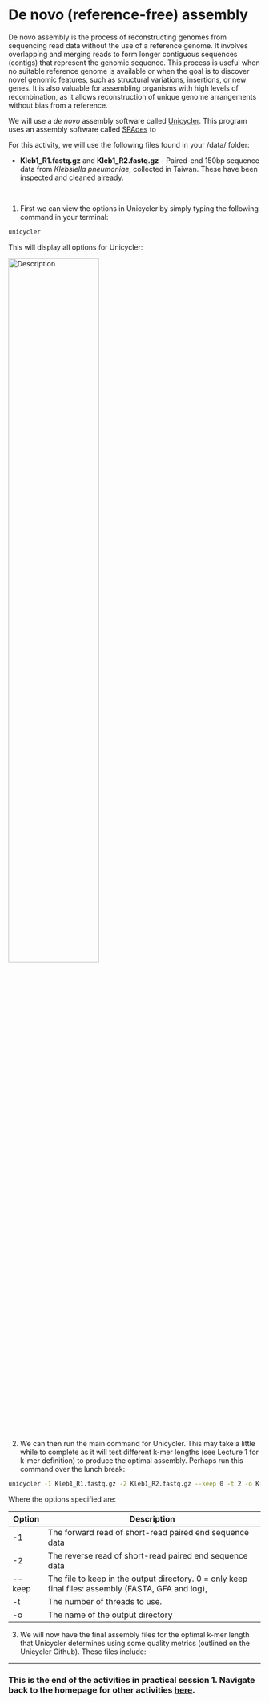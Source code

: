 # De novo (reference-free) assembly 

De novo assembly is the process of reconstructing genomes from sequencing read data without the use of a reference genome. It involves overlapping and merging reads to form longer contiguous sequences (contigs) that represent the genomic sequence. This process is useful when no suitable reference genome is available or when the goal is to discover novel genomic features, such as structural variations, insertions, or new genes. It is also valuable for assembling organisms with high levels of recombination, as it allows reconstruction of unique genome arrangements without bias from a reference.

We will use a *de novo* assembly software called [Unicycler](https://github.com/rrwick/Unicycler). This program uses an assembly software called [SPAdes](https://github.com/ablab/spades) to   

For this activity, we will use the following files found in your /data/ folder:

- **Kleb1_R1.fastq.gz** and **Kleb1_R2.fastq.gz** – Paired-end 150bp sequence data from _Klebsiella pneumoniae_, collected in Taiwan. These have been inspected and cleaned already.

<br>

1. First we can view the options in Unicycler by simply typing the following command in your terminal:

```bash
unicycler
```

This will display all options for Unicycler:

<img src="Pictures/Unicycler1.jpeg" alt="Description" width="60%"/>

<br>

2. We can then run the main command for Unicycler. This may take a little while to complete as it will test different k-mer lengths (see Lecture 1 for k-mer definition) to produce the optimal assembly. Perhaps run this command over the lunch break:

```bash
unicycler -1 Kleb1_R1.fastq.gz -2 Kleb1_R2.fastq.gz --keep 0 -t 2 -o Kleb1
```

Where the options specified are: 
 
| Option                                         | Description                                                                                                  |
|------------------------------------------------|--------------------------------------------------------------------------------------------------------------|
| -1                       | The forward read of short-read paired end sequence data                                                             |
| -2                       | The reverse read of short-read paired end sequence data                                                             |
| --keep                       | The file to keep in the output directory.  0 = only keep final files: assembly (FASTA, GFA and log),                                                             |
| -t                       | The number of threads to use.                                                            |
| -o                       | The name of the output directory                                                             |


3. We will now have the final assembly files for the optimal k-mer length that Unicycler determines using some quality metrics (outlined on the Unicycler Github). These files include:


---

### This is the end of the activities in practical session 1. Navigate back to the homepage for other activities [here](../index.html).
